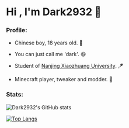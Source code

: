 # Hi , I'm Dark2932 👋

### Profile:

- Chinese boy, 18 years old. 👦

- You can just call me 'dark'. 😃

- Student of [Nanjing Xiaozhuang University](https://www.njxzc.edu.cn/). 🪁

- Minecraft player, tweaker and modder. 🎈

### Stats:

![Dark2932's GitHub stats](https://github-readme-stats.vercel.app/api?username=Dark2932&show_icons=true&theme=highcontrast)

[![Top Langs](https://github-readme-stats.vercel.app/api/top-langs/?username=Dark2932&hide=html&langs_count=8&theme=highcontrast&layout=compact)](https://github.com/anuraghazra/github-readme-stats)
